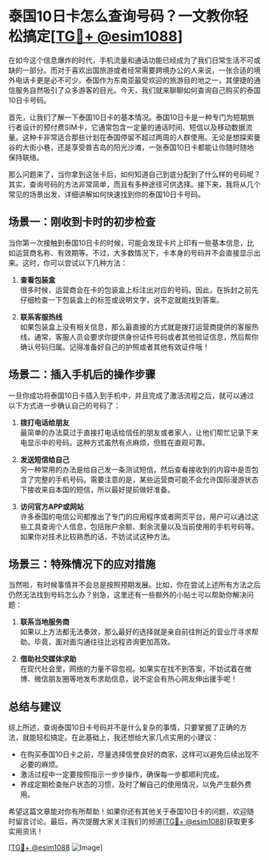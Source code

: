 # 泰国10日卡怎么查询号码？一文教你轻松搞定[[TG💪+ @esim1088](https://t.me/s/esim1088)]

在如今这个信息爆炸的时代，手机流量和通话功能已经成为了我们日常生活不可或缺的一部分。而对于喜欢出国旅游或者经常需要跨境办公的人来说，一张合适的境外电话卡更是必不可少。泰国作为东南亚最受欢迎的旅游目的地之一，其便捷的通信服务自然吸引了众多游客的目光。今天，我们就来聊聊如何查询自己购买的泰国10日卡号码。

首先，让我们了解一下泰国10日卡的基本情况。泰国10日卡是一种专门为短期旅行者设计的预付费SIM卡，它通常包含一定量的通话时间、短信以及移动数据流量。这种卡非常适合那些计划在泰国停留不超过两周的人群使用。无论是想探索曼谷的大街小巷，还是享受普吉岛的阳光沙滩，一张泰国10日卡都能让你随时随地保持联络。

那么问题来了，当你拿到这张卡后，如何知道自己到底分配到了什么样的号码呢？其实，查询号码的方法非常简单，而且有多种途径可供选择。接下来，我将从几个常见的场景出发，详细讲解如何快速找到你的泰国10日卡号码。

## 场景一：刚收到卡时的初步检查

当你第一次接触到泰国10日卡的时候，可能会发现卡片上印有一些基本信息，比如运营商名称、有效期等。不过，大多数情况下，卡本身的号码并不会直接显示出来。这时，你可以尝试以下几种方法：

1. **查看包装盒**  
   很多时候，运营商会在卡的包装盒上标注出对应的号码。因此，在拆封之前先仔细检查一下包装盒上的标签或说明文字，说不定就能找到答案。

2. **联系客服热线**  
   如果包装盒上没有相关信息，那么最直接的方式就是拨打运营商提供的客服热线。通常，客服人员会要求你提供身份证件号码或者其他验证信息，然后帮你确认号码归属。记得准备好自己的护照或者其他有效证件哦！

## 场景二：插入手机后的操作步骤

一旦你成功将泰国10日卡插入到手机中，并且完成了激活流程之后，就可以通过以下方式进一步确认自己的号码了：

1. **拨打电话给朋友**  
   最简单的办法莫过于直接打电话给信任的朋友或者家人，让他们帮忙记录下来电显示中的号码。这种方式虽然有点麻烦，但胜在直观可靠。

2. **发送短信给自己**  
   另一种常用的办法是给自己发一条测试短信，然后查看接收到的内容中是否包含了完整的手机号码。需要注意的是，某些运营商可能不会允许国际漫游状态下接收来自本国的短信，所以最好提前做好准备。

3. **访问官方APP或网站**  
   许多泰国的电信公司都推出了专门的应用程序或者网页平台，用户可以通过这些工具查询个人信息，包括账户余额、剩余流量以及当前使用的手机号码等。如果你对技术比较熟悉的话，不妨试试这种方法。

## 场景三：特殊情况下的应对措施

当然啦，有时候事情并不会总是按照预期发展。比如，你在尝试上述所有方法之后仍然无法找到号码怎么办？别急，这里还有一些额外的小贴士可以帮助你解决问题：

1. **联系当地服务商**  
   如果以上方法都无法奏效，那么最好的选择就是亲自前往附近的营业厅寻求帮助。毕竟，面对面沟通往往比远程咨询更加高效。

2. **借助社交媒体求助**  
   在现代社会里，网络的力量不容忽视。如果实在找不到答案，不妨试着在微博、微信朋友圈等地发布求助信息，说不定会有热心网友伸出援手呢！

## 总结与建议

综上所述，查询泰国10日卡号码并不是什么复杂的事情，只要掌握了正确的方法，就能轻松搞定。在此基础上，我还想给大家几点实用的小建议：

- 在购买泰国10日卡之前，尽量选择信誉良好的商家，这样可以避免后续出现不必要的麻烦。
- 激活过程中一定要按照指示一步步操作，确保每一步都顺利完成。
- 养成定期检查账户状态的习惯，及时了解自己的使用情况，以免产生额外费用。

希望这篇文章能对你有所帮助！如果你还有其他关于泰国10日卡的问题，欢迎随时留言讨论。最后，再次提醒大家关注我们的频道[[TG💪+ @esim1088](https://t.me/s/esim1088)]获取更多实用资讯！

[[TG💪+ @esim1088](https://t.me/s/esim1088) ![Image](https://i.postimg.cc/4NQfJmqS/Snipaste-2025-05-13-00-14-12.png)]